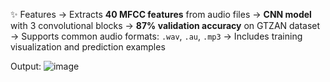 ✨ Features
-> Extracts **40 MFCC features** from audio files
-> **CNN model** with 3 convolutional blocks
-> **87% validation accuracy** on GTZAN dataset
-> Supports common audio formats: `.wav`, `.au`, `.mp3`
-> Includes training visualization and prediction examples

Output:
![image](https://github.com/user-attachments/assets/9475761b-53d9-4102-8ec0-a5a7ac8d955e)
